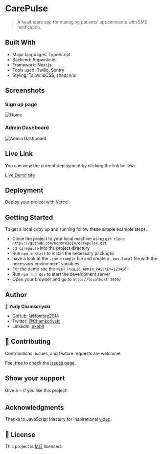 # CarePulse

> A healthcare app for managing patients' appointments with SMS notification.

## Built With

- Major languages: TypeScript
- Backend: Appwrite.io
- Framework: Next.js
- Tools used: Twilio, Sentry
- Styling: TailwindCSS, shadcn/ui

## Screenshots

### Sign up page

![Home](/public/assets/images/Carepulse_home.png)

### Admin Dashboard

![Admin Dashboard](/public/assets/images/Carepulse_admin.png)

## Live Link

You can view the current deployment by clicking the link bellow:

[Live Demo site](https://carepulse-lovat.vercel.app/)

## Deployment

Deploy your project with [Vercel](https://vercel.com/)

## Getting Started

To get a local copy up and running follow these simple example steps.

- Clone the project to your local machine using `git clone https://github.com/Hombre2014/carepulse.git`
- `cd carepulse` into the project directory
- Run `npm install` to install the necessary packages
- have a look at the `.env.example` file and create a `.env.local` file with the necessary environment variables
- For the demo site the `NEXT_PUBLIC_ADMIN_PASSKEY=123456`
- Run `npm run dev` to start the development server
- Open your browser and go to `http://localhost:3000/`

## Author

👤 **Yuriy Chamkoriyski**

- GitHub: [@Hombre2014](https://github.com/Hombre2014)
- Twitter: [@Chamkoriyski](https://twitter.com/Chamkoriyski)
- LinkedIn: [axebit](https://linkedin.com/in/axebit)

## 🤝 Contributing

Contributions, issues, and feature requests are welcome!

Feel free to check the [issues page](https://github.com/Hombre2014/carepulse/issues).

## Show your support

Give a ⭐️ if you like this project!

## Acknowledgments

Thanks to JavaScript Mastery for inspirational [video](https://www.youtube.com/watch?v=lEflo_sc82g).

## 📝 License

This project is [MIT](./license.md) licensed.
